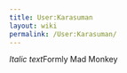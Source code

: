 ```yaml
---
title: User:Karasuman
layout: wiki
permalink: /User:Karasuman/
---
```


*Italic text*Formly Mad Monkey